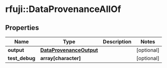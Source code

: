 # rfuji::DataProvenanceAllOf


## Properties
Name | Type | Description | Notes
------------ | ------------- | ------------- | -------------
**output** | [**DataProvenanceOutput**](DataProvenance_output.md) |  | [optional] 
**test_debug** | **array[character]** |  | [optional] 


